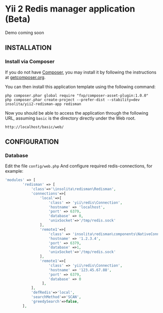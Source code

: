 Yii 2 Redis manager application (Beta)
================================

Demo coming soon


INSTALLATION
------------



### Install via Composer

If you do not have [Composer](http://getcomposer.org/), you may install it by following the instructions
at [getcomposer.org](http://getcomposer.org/doc/00-intro.md#installation-nix).

You can then install this application template using the following command:

~~~
php composer.phar global require "fxp/composer-asset-plugin:1.0.0"
php composer.phar create-project --prefer-dist --stability=dev insolita/yii2-redisman-app redisman
~~~

Now you should be able to access the application through the following URL, assuming `basic` is the directory
directly under the Web root.

~~~
http://localhost/basic/web/
~~~


CONFIGURATION
-------------

### Database

Edit the file `config/web.php` And configure required redis-connections, for example:

```php
'modules' => [
        'redisman' => [
            'class'=>'\insolita\redisman\Redisman',
            'connections'=>[
                'local'=>[
                    'class' => 'yii\redis\Connection',
                    'hostname' => 'localhost',
                    'port' => 6379,
                    'database' => 0,
                    'unixSocket'=>'/tmp/redis.sock'
                ],
                'remote1'=>[
                    'class' => 'insolita\redisman\components\NativeConnection',
                    'hostname' => '1.2.3.4',
                    'port' => 6379,
                    'database' =>1,
                    'unixSocket'=>'/tmp/redis.sock'
                ],
                'remote1'=>[
                    'class' => 'yii\redis\Connection',
                    'hostname' => '123.45.67.88',
                    'port' => 6379,
                    'database' => 0
                 ],
            ],
            'defRedis'=>'local',
            'searchMethod'=>'SCAN',
            'greedySearch'=>false,
        ],
```
